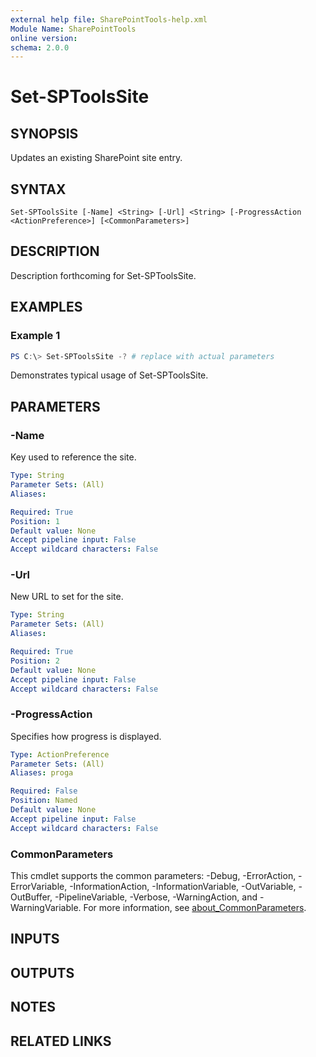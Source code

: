 ```yaml
---
external help file: SharePointTools-help.xml
Module Name: SharePointTools
online version:
schema: 2.0.0
---
```


# Set-SPToolsSite

## SYNOPSIS
Updates an existing SharePoint site entry.

## SYNTAX

```
Set-SPToolsSite [-Name] <String> [-Url] <String> [-ProgressAction <ActionPreference>] [<CommonParameters>]
```

## DESCRIPTION
Description forthcoming for Set-SPToolsSite.

## EXAMPLES

### Example 1
```powershell
PS C:\> Set-SPToolsSite -? # replace with actual parameters
```

Demonstrates typical usage of Set-SPToolsSite.

## PARAMETERS

### -Name
Key used to reference the site.

```yaml
Type: String
Parameter Sets: (All)
Aliases:

Required: True
Position: 1
Default value: None
Accept pipeline input: False
Accept wildcard characters: False
```

### -Url
New URL to set for the site.

```yaml
Type: String
Parameter Sets: (All)
Aliases:

Required: True
Position: 2
Default value: None
Accept pipeline input: False
Accept wildcard characters: False
```

### -ProgressAction
Specifies how progress is displayed.

```yaml
Type: ActionPreference
Parameter Sets: (All)
Aliases: proga

Required: False
Position: Named
Default value: None
Accept pipeline input: False
Accept wildcard characters: False
```

### CommonParameters
This cmdlet supports the common parameters: -Debug, -ErrorAction, -ErrorVariable, -InformationAction, -InformationVariable, -OutVariable, -OutBuffer, -PipelineVariable, -Verbose, -WarningAction, and -WarningVariable. For more information, see [about_CommonParameters](http://go.microsoft.com/fwlink/?LinkID=113216).

## INPUTS

## OUTPUTS

## NOTES

## RELATED LINKS
